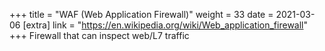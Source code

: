 +++
title = "WAF (Web Application Firewall)"
weight = 33
date = 2021-03-06
[extra]
link = "https://en.wikipedia.org/wiki/Web_application_firewall"
+++
Firewall that can inspect web/L7 traffic

